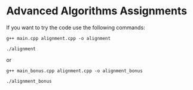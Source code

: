 # Advanced Algorithms Assignments

If you want to try the code use the following commands:


`g++ main.cpp alignment.cpp -o alignment`

`./alignment`

or

`g++ main_bonus.cpp alignment.cpp -o alignment_bonus`

`./alignment_bonus`
